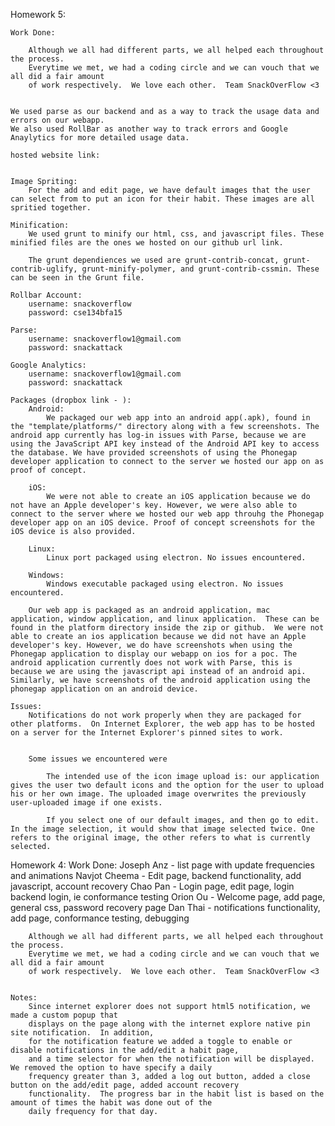 Homework 5:

	Work Done:
		
		Although we all had different parts, we all helped each throughout the process.  
		Everytime we met, we had a coding circle and we can vouch that we all did a fair amount
		of work respectively.  We love each other.  Team SnackOverFlow <3
	

	We used parse as our backend and as a way to track the usage data and errors on our webapp.
	We also used RollBar as another way to track errors and Google Anaylytics for more detailed usage data.

	hosted website link:


	Image Spriting:
		For the add and edit page, we have default images that the user can select from to put an icon for their habit. These images are all spritied together. 

	Minification: 
		We used grunt to minify our html, css, and javascript files. These minified files are the ones we hosted on our github url link. 

		The grunt dependiences we used are grunt-contrib-concat, grunt-contrib-uglify, grunt-minify-polymer, and grunt-contrib-cssmin. These can be seen in the Grunt file.  

	Rollbar Account:
		username: snackoverflow
		password: cse134bfa15

	Parse:
		username: snackoverflow1@gmail.com
		password: snackattack

	Google Analytics:
		username: snackoverflow1@gmail.com
		password: snackattack

	Packages (dropbox link - ):
		Android:
			We packaged our web app into an android app(.apk), found in the "template/platforms/" directory along with a few screenshots. The android app currently has log-in issues with Parse, because we are using the JavaScript API key instead of the Android API key to access the database. We have provided screenshots of using the Phonegap developer application to connect to the server we hosted our app on as proof of concept. 

		iOS:
			We were not able to create an iOS application because we do not have an Apple developer's key. However, we were also able to connect to the server where we hosted our web app throuhg the Phonegap developer app on an iOS device. Proof of concept screenshots for the iOS device is also provided.    

		Linux: 
			Linux port packaged using electron. No issues encountered. 

		Windows:
			Windows executable packaged using electron. No issues encountered. 

		Our web app is packaged as an android application, mac application, window application, and linux application.  These can be found in the platform directory inside the zip or github.  We were not able to create an ios application because we did not have an Apple developer's key. However, we do have screenshots when using the Phonegap application to display our webapp on ios for a poc. The android application currently does not work with Parse, this is because we are using the javascript api instead of an android api.  Similarly, we have screenshots of the android application using the phonegap application on an android device.

	Issues:
		Notifications do not work properly when they are packaged for other platforms.  On Internet Explorer, the web app has to be hosted on a server for the Internet Explorer's pinned sites to work.  


		Some issues we encountered were

			The intended use of the icon image upload is: our application gives the user two default icons and the option for the user to upload his or her own image. The uploaded image overwrites the previously user-uploaded image if one exists.  

			If you select one of our default images, and then go to edit. In the image selection, it would show that image selected twice. One refers to the original image, the other refers to what is currently selected. 

Homework 4:
	Work Done:
		Joseph Anz - list page with update frequencies and animations
		Navjot Cheema - Edit page, backend functionality, add javascript, account recovery
		Chao Pan - Login page, edit page, login backend login, ie conformance testing
		Orion Ou - Welcome page, add page, general css, password recovery page
		Dan Thai - notifications functionality, add page, conformance testing, debugging
		
		Although we all had different parts, we all helped each throughout the process.  
		Everytime we met, we had a coding circle and we can vouch that we all did a fair amount
		of work respectively.  We love each other.  Team SnackOverFlow <3
		
		
	Notes:
		Since internet explorer does not support html5 notification, we made a custom popup that 
		displays on the page along with the internet explore native pin site notification.  In addition,
		for the notification feature we added a toggle to enable or disable notifications in the add/edit a habit page, 
		and a time selector for when the notification will be displayed.  We removed the option to have specify a daily
		frequency greater than 3, added a log out button, added a close button on the add/edit page, added account recovery 
		functionality.  The progress bar in the habit list is based on the amount of times the habit was done out of the 
		daily frequency for that day.








		